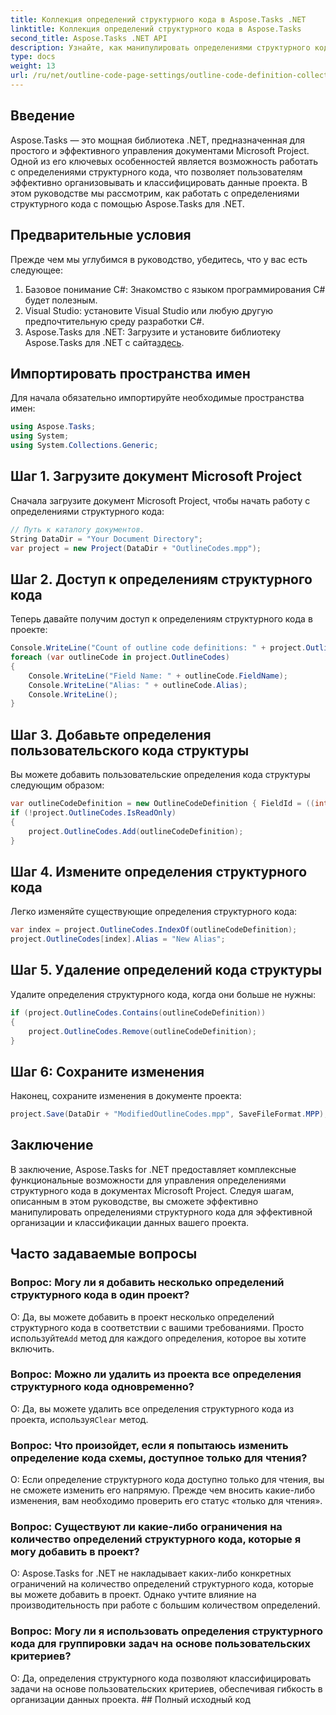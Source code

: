 ```yaml
---
title: Коллекция определений структурного кода в Aspose.Tasks .NET
linktitle: Коллекция определений структурного кода в Aspose.Tasks
second_title: Aspose.Tasks .NET API
description: Узнайте, как манипулировать определениями структурного кода в документах Microsoft Project с помощью Aspose.Tasks для .NET. Классификация данных вашего проекта без особых усилий.
type: docs
weight: 13
url: /ru/net/outline-code-page-settings/outline-code-definition-collection/
---
```

## Введение
Aspose.Tasks — это мощная библиотека .NET, предназначенная для простого и эффективного управления документами Microsoft Project. Одной из его ключевых особенностей является возможность работать с определениями структурного кода, что позволяет пользователям эффективно организовывать и классифицировать данные проекта. В этом руководстве мы рассмотрим, как работать с определениями структурного кода с помощью Aspose.Tasks для .NET.
## Предварительные условия
Прежде чем мы углубимся в руководство, убедитесь, что у вас есть следующее:
1. Базовое понимание C#: Знакомство с языком программирования C# будет полезным.
2. Visual Studio: установите Visual Studio или любую другую предпочтительную среду разработки C#.
3.  Aspose.Tasks для .NET: Загрузите и установите библиотеку Aspose.Tasks для .NET с сайта[здесь](https://releases.aspose.com/tasks/net/).

## Импортировать пространства имен
Для начала обязательно импортируйте необходимые пространства имен:
```csharp
using Aspose.Tasks;
using System;
using System.Collections.Generic;

```
## Шаг 1. Загрузите документ Microsoft Project
Сначала загрузите документ Microsoft Project, чтобы начать работу с определениями структурного кода:
```csharp
// Путь к каталогу документов.
String DataDir = "Your Document Directory";
var project = new Project(DataDir + "OutlineCodes.mpp");
```
## Шаг 2. Доступ к определениям структурного кода
Теперь давайте получим доступ к определениям структурного кода в проекте:
```csharp
Console.WriteLine("Count of outline code definitions: " + project.OutlineCodes.Count);
foreach (var outlineCode in project.OutlineCodes)
{
	Console.WriteLine("Field Name: " + outlineCode.FieldName);
	Console.WriteLine("Alias: " + outlineCode.Alias);
	Console.WriteLine();
}
```
## Шаг 3. Добавьте определения пользовательского кода структуры
Вы можете добавить пользовательские определения кода структуры следующим образом:
```csharp
var outlineCodeDefinition = new OutlineCodeDefinition { FieldId = ((int)ExtendedAttributeTask.OutlineCode3).ToString("D"), Alias = "My Outline Code" };
if (!project.OutlineCodes.IsReadOnly)
{
    project.OutlineCodes.Add(outlineCodeDefinition);
}
```
## Шаг 4. Измените определения структурного кода
Легко изменяйте существующие определения структурного кода:
```csharp
var index = project.OutlineCodes.IndexOf(outlineCodeDefinition);
project.OutlineCodes[index].Alias = "New Alias";
```
## Шаг 5. Удаление определений кода структуры
Удалите определения структурного кода, когда они больше не нужны:
```csharp
if (project.OutlineCodes.Contains(outlineCodeDefinition))
{
    project.OutlineCodes.Remove(outlineCodeDefinition);
}
```
## Шаг 6: Сохраните изменения
Наконец, сохраните изменения в документе проекта:
```csharp
project.Save(DataDir + "ModifiedOutlineCodes.mpp", SaveFileFormat.MPP);
```

## Заключение
В заключение, Aspose.Tasks for .NET предоставляет комплексные функциональные возможности для управления определениями структурного кода в документах Microsoft Project. Следуя шагам, описанным в этом руководстве, вы сможете эффективно манипулировать определениями структурного кода для эффективной организации и классификации данных вашего проекта.
## Часто задаваемые вопросы
### Вопрос: Могу ли я добавить несколько определений структурного кода в один проект?
 О: Да, вы можете добавить в проект несколько определений структурного кода в соответствии с вашими требованиями. Просто используйте`Add` метод для каждого определения, которое вы хотите включить.
### Вопрос: Можно ли удалить из проекта все определения структурного кода одновременно?
 О: Да, вы можете удалить все определения структурного кода из проекта, используя`Clear` метод.
### Вопрос: Что произойдет, если я попытаюсь изменить определение кода схемы, доступное только для чтения?
О: Если определение структурного кода доступно только для чтения, вы не сможете изменить его напрямую. Прежде чем вносить какие-либо изменения, вам необходимо проверить его статус «только для чтения».
### Вопрос: Существуют ли какие-либо ограничения на количество определений структурного кода, которые я могу добавить в проект?
О: Aspose.Tasks for .NET не накладывает каких-либо конкретных ограничений на количество определений структурного кода, которые вы можете добавить в проект. Однако учтите влияние на производительность при работе с большим количеством определений.
### Вопрос: Могу ли я использовать определения структурного кода для группировки задач на основе пользовательских критериев?
О: Да, определения структурного кода позволяют классифицировать задачи на основе пользовательских критериев, обеспечивая гибкость в организации данных проекта. ## Полный исходный код